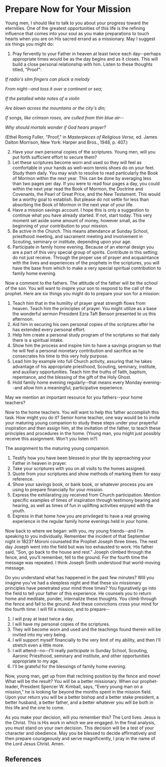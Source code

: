 # Prepare Now for Your Mission

Young men, I should like to talk to you about your progress toward the
eternities. One of the greatest opportunities of this life is the refining
influence that comes into your soul as you make preparations to touch hearts
when you are on His sacred errand as a missionary. May I suggest six things
you might do:

  1. Pray fervently to your Father in heaven at least twice each day--perhaps appropriate times would be as the day begins and as it closes. This will build a close personal relationship with him. Listen to these thoughts titled, "Proof": 

_If radio's slim fingers can pluck a melody_

_From night--and toss it over a continent or sea;_

_If the petalled white notes of a violin_

_Are blown across the mountains or the city's din;_

_If songs, like crimson roses, are culled from thin blue air--_

_Why should mortals wonder if God hears prayer?_

(Ethel Romig Fuller, "Proof," in _Masterpieces of Religious Verse,_ ed. James
Dalton Morrison, New York: Harper and Bros., 1948, p. 407.)

  2. Have your own personal copies of the scriptures. Young men, will you put forth sufficient effort to secure them? 
  3. Let these scriptures become worn and used so they will feel as comfortable in your hands as well-worn tennis shoes do on your feet. Study them daily. You may wish to resolve to read particularly the Book of Mormon within the next year. This can be done by averaging less than two pages per day. If you were to read four pages a day, you could within the next year read the Book of Mormon, the Doctrine and Covenants, the Pearl of Great Price, and the New Testament. This would be a worthy goal to establish. But please do not settle for less than absorbing the Book of Mormon in the next year of your life. 
  4. Have a mission savings account. I hope this is only a suggestion to continue what you have already started. If not, start today. This very moment set aside some amount of money, however small, as the beginning of your contribution to your mission. 
  5. Be active in the Church. This means attendance at Sunday School, priesthood meeting, and sacrament meeting and involvement in Scouting, seminary or institute, depending upon your age. 
  6. Participate in family home evening. Because of an eternal design you are a part of this very special group of spirits. Contribute in this setting; do not just receive. Through the proper use of prayer and acquaintance with the lives and experiences of the prophets in the scriptures, you will have the base from which to make a very special spiritual contribution to family home evening. 

Now a comment to the fathers. The attitude of the father will be the school of
the son. You will want to inspire your son to respond to the call of the
prophet. Here are six things you might do to prepare your son for a mission:

  1. Teach him that in the humility of prayer great strength flows from heaven. Teach him the principles of prayer. You might utilize as a base the wonderful sermon President Ezra Taft Benson presented to us this afternoon. 
  2. Aid him in securing his own personal copies of the scriptures after he has extended every personal effort. 
  3. Help him create a personal study program of the scriptures so that daily there is a spiritual intake. 
  4. Show him the process and inspire him to have a savings program so that he will feel a personal monetary contribution and sacrifice as he consecrates his time to this very holy purpose. 
  5. Lead him by example into full Church activity, assuring that he takes advantage of his appropriate priesthood, Scouting, seminary, institute, and auxiliary opportunities. Teach him the truths of faith, baptism, repentance, and the blessing of the gift of the Holy Ghost. 
  6. Hold family home evening regularly--that means every Monday evening--and allow him a meaningful, participative experience. 

May we mention an important resource for you fathers--your home teachers?

Now to the home teachers. You will want to help this father accomplish this
task. How might you do it? Senior home teacher, one way would be to invite
your maturing young companion to study these steps under your prayerful
inspiration and then assign him, at the invitation of the father, to teach
these principles and procedures in the home. (Young man, you might just
possibly receive this assignment. Won't you listen in?)

The assignment to the maturing young companion:

  1. Testify how you have been blessed in your life by approaching your Father in heaven in prayer. 
  2. Take your scriptures with you on all visits to the homes assigned. 
  3. Quote from your scriptures and show methods of marking them for easy reference. 
  4. Show your savings book, or bank book, or whatever process you are using to prepare financially for your mission. 
  5. Express the exhilarating joy received from Church participation. Mention specific examples of times of inspiration through testimony bearing and hearing, as well as times of fun in uplifting activities enjoyed with the youth. 
  6. Express in that home how you are privileged to have a real growing experience in the regular family home evenings held in _your_ home. 

Now back to where we began: with you, my young friends--and I'm speaking to
you individually. Remember the incident of that September night in 1823?
Moroni counseled the Prophet Joseph three times. The next day Joseph went into
the field but was too exhausted to work. His father said, "Son, go back to the
house and rest." Joseph climbed through the fence, and, you'll remember, fell
to the ground. For the fourth time the message was repeated. I think Joseph
Smith understood that world-moving message.

Do you understand what has happened in the past few minutes? Will you imagine
you've had a sleepless night and that these six missionary principles have
penetrated your mind three times? You figuratively go into the field to tell
your father of this experience. He counsels you to return home and meditate,
ponder, internalize these thoughts. You climb through the fence and fall to
the ground. And these convictions cross your mind for the fourth time: I will
fill a mission, and to prepare--

  1. I will pray at least twice a day. 
  2. I will have my personal copies of the scriptures. 
  3. They will become worn and used and the teachings found therein will be invited into my very being. 
  4. I will support myself financially to the very limit of my ability, and then I'll stretch even a little more. 
  5. I will attend--no--I'll really _participate_ in Sunday School, Scouting, Aaronic Priesthood, seminary and institute, and other opportunities appropriate to my age. 
  6. I'll be grateful for the blessings of family home evening. 

Now, young man, get up from that reclining position by the fence and move!
What will be the result? You will be a better missionary. When our prophet-
leader, President Spencer W. Kimball, says, "Every young man on a mission," he
is looking far beyond the months spent in the mission field. Upon your return
you will be a better bishop and a better stake president, a better husband, a
better father, and a better whatever you will be both in this life and the one
to come.

As you make your decision, will you remember this? The Lord lives. Jesus is
the Christ. This is His work in which we are engaged. In the final analysis,
you must stand on your own decision. This decision will be a test of your
character and obedience. May you be blessed to decide affirmatively and then
prepare courageously and serve magnificently, I pray in the name of the Lord
Jesus Christ. Amen.

## References

